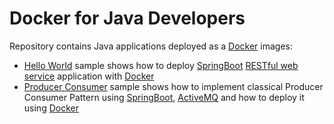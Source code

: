 # Docker for Java Developers

Repository contains Java applications deployed as a [Docker](http://docker.io/) images:
- [Hello World](https://github.com/dstar55/docker-for-java-developers/tree/master/hello-world) sample shows how to deploy [SpringBoot](http://projects.spring.io/spring-boot/) [RESTful web service](https://spring.io/understanding/REST) application with [Docker](https://www.docker.com/)
- [Producer Consumer](https://github.com/dstar55/docker-for-java-developers/tree/master/producer-consumer) sample shows how to implement classical Producer Consumer Pattern using [SpringBoot](http://projects.spring.io/spring-boot/), [ActiveMQ](http://activemq.apache.org/) and how to deploy it using [Docker](https://www.docker.com/)




